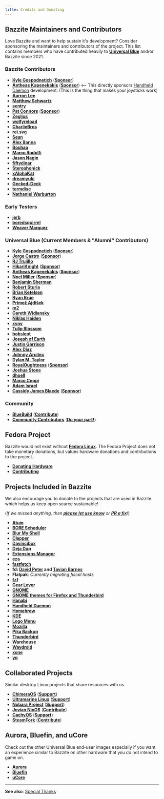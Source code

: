 ```yaml
---
title: Credits and Donating
---
```


## Bazzite Maintainers and Contributors

Love Bazzite and want to help sustain it's development?  Consider sponsoring the maintainers and contributors of the project.  This list contains members who have contributed heavily to [**Universal Blue**](https://ublue.it) and/or Bazzite since 2021.

### Bazzite Contributors
- [**Kyle Gospodnetich**](https://github.com/KyleGospo) ([**Sponsor**](https://github.com/sponsors/KyleGospo))
- [**Antheas Kapenekakis**](https://github.com/antheas) ([**Sponsor**](https://github.com/sponsors/antheas)) <-- This directly sponsors [Handheld Daemon](https://github.com/hhd-dev/hhd) development. (This is the thing that makes your joysticks work) 
- [**Aarron Lee**](https://github.com/aarron-lee)
- [**Matthew Schwartz**](https://github.com/matte-schwartz)
- [**sentry**](https://copr.fedorainfracloud.org/coprs/sentry/)
- [**Pat Connors**](https://github.com/nicknamenamenick) ([**Sponsor**](https://github.com/sponsors/nicknamenamenick))
- [**Zeglius**](https://github.com/Zeglius)
- [**wolfyreload**](https://github.com/wolfyreload)
- [**CharlieBros**](https://github.com/CharlieBros)
- [**rei.svg**](https://github.com/reisvg)
- [**Sean**](https://github.com/SuperRiderTH)
- [**Alex Banna**](https://github.com/abanna)
- [**Bouhaa**](https://github.com/BoukeHaarsma23)
- [**Marco Rodolfi**](https://github.com/RodoMa92)
- [**Jason Nagin**](https://github.com/JasonN3)
- [**fiftydinar**](https://github.com/fiftydinar)
- [**Sterophonick**](https://github.com/Sterophonick)
- [**xAlphaKat**](https://github.com/xAlphaKAT)
- [**dreamyuki**](https://github.com/dreamyukii)
- [**Gecked-Deck**](https://github.com/Gecked-Deck)
- [**termdisc**](https://github.com/termdisc)
- [**Nathaniel Warburton**](https://github.com/storyaddict)

### Early Testers

- [**jerb**](https://github.com/jerbmega)
- [**boredsquirrel**](https://github.com/boredsquirrel)
- [**Weaver Marquez**](https://github.com/weavermarquez)


### Universal Blue (Current Members & "Alumni" Contributors)
- [**Kyle Gospodnetich**](https://github.com/KyleGospo) ([**Sponsor**](https://github.com/sponsors/KyleGospo))
- [**Jorge Castro**](https://github.com/castrojo) ([**Sponsor**](https://github.com/sponsors/castrojo/))
- [**RJ Trujillo**](https://github.com/EyeCantCU)
- [**HikariKnight**](https://github.com/HikariKnight) ([**Sponsor**](https://github.com/sponsors/HikariKnight))
- [**Antheas Kapenekakis**](https://github.com/antheas) ([**Sponsor**](https://github.com/sponsors/antheas))
- [**Noel Miller**](https://github.com/noelmiller) ([**Sponsor**](https://github.com/sponsors/noelmiller))
- [**Benjamin Sherman**](https://github.com/bsherman)
- [**Robert Sturla**](https://github.com/p5)
- [**Brian Ketelsen**](https://github.com/bketelsen)
- [**Ryan Brue**](https://github.com/ryanabx)
- [**Primož Ajdišek**](https://github.com/bigpod98)
- [**m2**](https://github.com/m2Giles)
- [**Gareth Widlansky**](https://github.com/gerblesh)
- [**Niklas Haiden**](https://github.com/NiHaiden)
- [**xyny**](https://github.com/xynydev)
- [**Tulip Blossom**](https://github.com/tulilirockz)
- [**bobslept**](https://github.com/bobslept)
- [**Joseph of Earth**](https://universal-blue.discourse.group/u/joseph_of_earth/summary)
- [**Justin Garrison**](https://github.com/rothgar)
- [**Alex Díaz**](https://github.com/akdev1l)
- [**Johnny Arcitec**](https://github.com/Arcitec)
- [**Dylan M. Taylor**](https://github.com/dylanmtaylor)
- [**RoyalOughtness**](https://github.com/RoyalOughtness) ([**Sponsor**](https://github.com/sponsors/RoyalOughtness))
- [**Joshua Stone**](https://github.com/joshua-stone)
- [**dhoell**](https://github.com/dhoell)
- [**Marco Ceppi**](https://github.com/marcoceppi)
- [**Adam Israel**](https://github.com/AdamIsrael)
- [**Cassidy James Blaede**](https://github.com/cassidyjames) ([**Sponsor**](https://github.com/sponsors/cassidyjames))


### Community 
- [**BlueBuild**](https://blue-build.org/) ([**Contribute**](https://blue-build.org/learn/contributing/))
- [**Community Contributors**](https://github.com/ublue-os/bazzite/graphs/contributors) ([**Do your part!**](https://docs.bazzite.gg/CONTRIBUTE/))

## Fedora Project

Bazzite would not exist without [**Fedora Linux**](https://fedoraproject.org/).  The Fedora Project does not take monetary donations, but values hardware donations and contributions to the project.

- [**Donating Hardware**](https://fedoraproject.org/wiki/Donations)
- [**Contributing**](https://fedoraproject.org/wiki/Contribute)

## Projects Included in Bazzite

We also encourage you to donate to the projects that are used in Bazzite which helps us keep open source sustainable!

(*If we missed anything, then [**please let use know**](https://github.com/KyleGospo/docs.bazzite.gg/issues) or [**PR a fix**](https://github.com/KyleGospo/docs.bazzite.gg/blob/main/src/donations.md)!*)

- [**Atuin**](https://github.com/sponsors/atuinsh)
- [**BORE Scheduler**](https://ko-fi.com/firelzrd)
- [**Blur My Shell**](https://github.com/sponsors/aunetx)
- [**Clapper**](https://liberapay.com/Clapper)
- [**Davincibox**](https://ko-fi.com/akzel94)
- [**Deja Dup**](https://liberapay.com/DejaDup)
- [**Extensions Manager**](https://github.com/sponsors/mjakeman)
- [**eza**](https://github.com/sponsors/cafkafk)
- [**fastfetch**](https://github.com/sponsors/LinusDierheimer)
- **fd: [David Peter](https://github.com/sponsors/sharkdp) and [Tavian Barnes](https://github.com/sponsors/tavianator)**
- **Flatpak**: *Currently migrating fiscal hosts*
- [**fzf**](https://github.com/sponsors/junegunn)
- [**Gear Lever**](https://ko-fi.com/mijorus)
- [**GNOME**](https://www.gnome.org/donate/)
- [**GNOME themes for Firefox and Thunderbird**](https://www.patreon.com/rafaelmardojai)
- [**Hanabi**](https://ko-fi.com/jeffshee)
- [**Handheld Daemon**](https://github.com/sponsors/antheas)
- [**Homebrew**](https://github.com/Homebrew/brew#donations)
- [**KDE**](https://kde.org/donate/)
- [**Logo Menu**](https://github.com/sponsors/Aryan20)
- [**Mozilla**](https://foundation.mozilla.org/en/?form=donate&gad_source=1)
- [**Pika Backup**](https://opencollective.com/pika-backup)
- [**Thunderbird**](https://www.thunderbird.net/en-US/donate/)
- [**Warehouse**](https://ko-fi.com/heliguy)
- [**Waydroid**](https://opencollective.com/waydroid/donate)
- [**xone**](https://www.paypal.com/donate?hosted_button_id=BWUECKFDNY446)
- [**yq**](https://github.com/sponsors/mikefarah)

## Collaborated Projects

Similar desktop Linux projects that share resources with us.

- [**ChimeraOS**](https://chimeraos.org/) ([**Support**](https://opencollective.com/chimeraos/donate))
- [**Ultramarine Linux**](https://ultramarine-linux.org/) ([**Support**](https://github.com/sponsors/FyraLabs))
- [**Nobara Project**](https://nobaraproject.org/download-nobara/) ([**Support**](https://www.patreon.com/gloriouseggroll))
- [**Jovian NixOS**](https://jovian-experiments.github.io/Jovian-NixOS/) ([**Contribute**](https://github.com/Jovian-Experiments/Jovian-NixOS/blob/development/CONTRIBUTING.md))
- [**CachyOS**](https://cachyos.org/) ([**Support**](https://www.patreon.com/CachyOS))
- [**SteamFork**](https://wiki.steamfork.org/) ([**Contribute**](https://github.com/SteamFork#support))

## Aurora, Bluefin, and uCore

Check out the other Universal Blue end-user images especially if you want an experience similar to Bazzite on other hardware that you do not intend to game on.

- [**Aurora**](https://getaurora.dev/)
- [**Bluefin**](https://projectbluefin.io/)
- [**uCore**](https://projectucore.io)

<hr>

**See also**: [Special Thanks](https://github.com/ublue-os/bazzite/blob/main/README.md#special-thanks)
